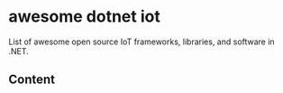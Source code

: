 # awesome dotnet iot 
List of awesome open source IoT frameworks, libraries, and software in .NET.
## Content

